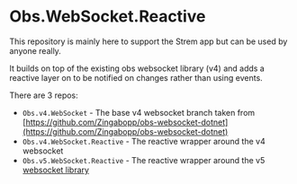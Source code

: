 # Obs.WebSocket.Reactive

This repository is mainly here to support the Strem app but can be used by anyone really.

It builds on top of the existing obs websocket library (v4) and adds a reactive layer on to be notified on changes rather than using events.

There are 3 repos:

- `Obs.v4.WebSocket` - The base v4 websocket branch taken from [https://github.com/Zingabopp/obs-websocket-dotnet](https://github.com/Zingabopp/obs-websocket-dotnet)
- `Obs.v4.WebSocket.Reactive` - The reactive wrapper around the v4 websocket
- `Obs.v5.WebSocket.Reactive` - The reactive wrapper around the v5 [websocket library](https://github.com/BarRaider/obs-websocket-dotnet)
